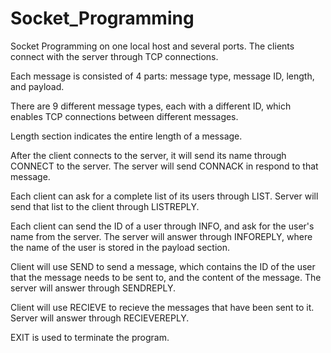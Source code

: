 # Socket_Programming
Socket Programming on one local host and several ports. The clients connect with the server through TCP connections.


Each message is consisted of 4 parts: message type, message ID, length, and payload.

There are 9 different message types, each with a different ID, which enables TCP connections between different messages. 

Length section indicates the entire length of a message. 

After the client connects to the server, it will send its name through CONNECT to the server. The server will send CONNACK in respond to that message. 

Each client can ask for a complete list of its users through LIST. Server will send that list to the client through LISTREPLY. 

Each client can send the ID of a user through INFO, and ask for the user's name from the server. The server will answer through INFOREPLY, where the name of the user is stored in the payload section.

Client will use SEND to send a message, which contains the ID of the user that the message needs to be sent to, and the content of the message. The server will answer through SENDREPLY.

Client will use RECIEVE to recieve the messages that have been sent to it. Server will answer through RECIEVEREPLY. 

EXIT is used to terminate the program.
